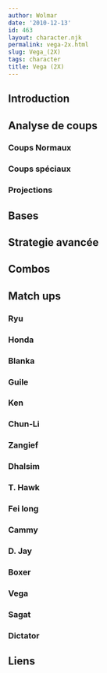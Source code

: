 ```yaml
---
author: Wolmar
date: '2010-12-13'
id: 463
layout: character.njk
permalink: vega-2x.html
slug: Vega_(2X)
tags: character
title: Vega (2X)
---
```


## Introduction

## Analyse de coups

### Coups Normaux

### Coups spéciaux

### Projections

## Bases

## Strategie avancée

## Combos

## Match ups

### Ryu

### Honda

### Blanka

### Guile

### Ken

### Chun-Li

### Zangief

### Dhalsim

### T. Hawk

### Fei long

### Cammy

### D. Jay

### Boxer

### Vega

### Sagat

### Dictator

## Liens